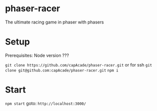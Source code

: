 # phaser-racer
The ultimate racing game in phaser with phasers

# Setup
Prerequisites: Node version ???

`git clone https://github.com/capAcade/phaser-racer.git` or for ssh `git clone git@github.com:capAcade/phaser-racer.git`
`npm i`

# Start
`npm start`
goto: `http://localhost:3000/`
